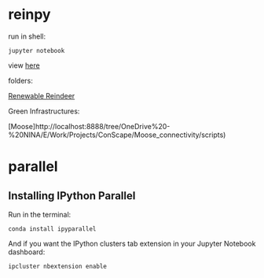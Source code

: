 # reinpy

run in shell:
```
jupyter notebook
```

view [here](http://nbviewer.ipython.org/)

folders:

[Renewable Reindeer](http://localhost:8888/tree/OneDrive%20-%20NINA/E/Work/Projects/RenewableReindeer/python_notebooks)

Green Infrastructures:

[Moose]http://localhost:8888/tree/OneDrive%20-%20NINA/E/Work/Projects/ConScape/Moose_connectivity/scripts)


# parallel
## Installing IPython Parallel

Run in the terminal:
```
conda install ipyparallel
```
And if you want the IPython clusters tab extension in your Jupyter Notebook dashboard:
```
ipcluster nbextension enable
```

